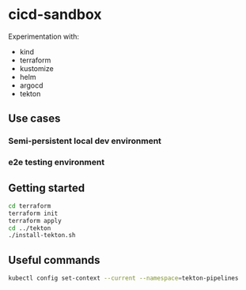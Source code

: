 # cicd-sandbox

Experimentation with:

- kind
- terraform
- kustomize
- helm
- argocd
- tekton

## Use cases

### Semi-persistent local dev environment

### e2e testing environment

## Getting started

```bash
cd terraform
terraform init
terraform apply
cd ../tekton
./install-tekton.sh
```

## Useful commands

```bash
kubectl config set-context --current --namespace=tekton-pipelines
```


